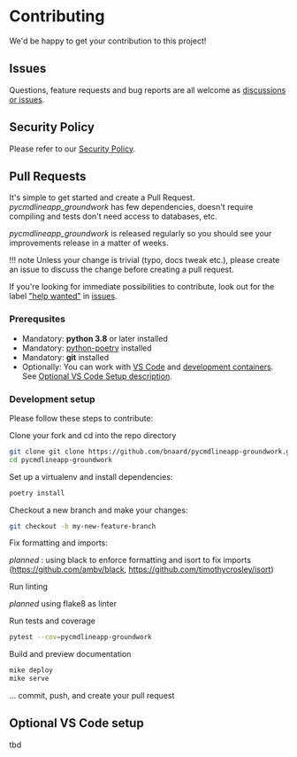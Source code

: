 # Contributing

We'd be happy to get your contribution to this project!

## Issues

Questions, feature requests and bug reports are all welcome as [discussions or issues](https://github.com/bnaard/pycmdlineapp-groundwork/issues).

## Security Policy

Please refer to our [Security Policy](https://github.com/bnaard/pycmdlineapp-groundwork/security/policy).

## Pull Requests

It's simple to get started and create a Pull Request. *pycmdlineapp_groundwork* has few dependencies, doesn't require compiling and tests don't need access to databases, etc.

*pycmdlineapp_groundwork* is released regularly so you should see your improvements release in a matter of weeks.

!!! note
    Unless your change is trivial (typo, docs tweak etc.), please create an issue to discuss the change before
    creating a pull request.

If you're looking for immediate possibilities to contribute, look out for the label ["help wanted"](https://github.com/github.com/bnaard/pycmdlineapp-groundwork/issues?q=is%3Aopen+is%3Aissue+label%3A%22help+wanted%22) in [issues]((https://github.com/bnaard/pycmdlineapp-groundwork/issues)).

### Prerequsites

- Mandatory: **python 3.8** or later installed
- Mandatory: [python-poetry](https://python-poetry.org/) installed
- Mandatory: **git** installed
- Optionally: You can work with [VS Code](https://code.visualstudio.com/) and [development containers](https://github.com/microsoft/vscode-dev-containers). See [Optional VS Code Setup description](#optional-vs-code-setup).

### Development setup

Please follow these steps to contribute:

Clone your fork and cd into the repo directory

```bash
git clone git clone https://github.com/bnaard/pycmdlineapp-groundwork.git
cd pycmdlineapp-groundwork
```

Set up a virtualenv and install dependencies:

```bash
poetry install
```

Checkout a new branch and make your changes:

```bash
git checkout -b my-new-feature-branch
```

Fix formatting and imports:

_planned_ : using black to enforce formatting and isort to fix imports
(https://github.com/ambv/black, https://github.com/timothycrosley/isort)


Run linting

_planned_ using flake8 as linter


Run tests and coverage

```bash
pytest --cov=pycmdlineapp-groundwork
```

Build and preview documentation

```bash
mike deploy
mike serve
```

... commit, push, and create your pull request

## Optional VS Code setup

tbd
